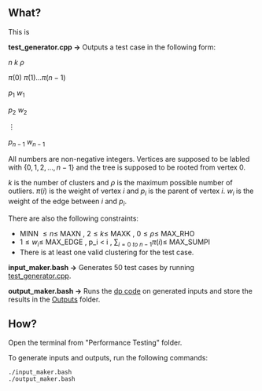 ## What?
This is

**test_generator.cpp $\to$** Outputs a test case in the following form:

$n\ k\ \rho$

$\pi(0)\ \pi(1) \dots \pi(n - 1)$

$p_1\ w_1$

$p_2\ w_2$

$\vdots$

$p_{n-1}\ w_{n-1}$

All numbers are non-negative integers. Vertices are supposed to be labled with 
$\{0, 1, 2, \dots, n - 1\}$
and the tree is supposed to be rooted from vertex $0$. 

$k$ is the number of clusters and 
$\rho$
is the maximum possible number of outliers. 
$\pi(i)$
is the weight of vertex $i$ and $p_i$ is the parent of vertex $i$. 
$w_i$ is the weight of the edge between $i$ and $p_i$.

There are also the following constraints:

- MINN $\leq n \leq$ MAXN   ,   $2 \leq k \leq$ MAXK   ,   $0 \leq \rho \leq$ MAX_RHO
- $1 \leq w_i \leq$ MAX_EDGE   ,   p_i < i   ,   $\sum_{i = 0\ to\ n-1} \pi(i) \leq$ MAX_SUMPI
- There is at least one valid clustering for the test case.

**input_maker.bash $\to$** Generates 50 test cases by running [test_generator.cpp](/test_generator.cpp).

**output_maker.bash $\to$** Runs the [dp code](../DP%20Algorithm/main.cpp) on generated inputs and store the results in the [Outputs](/Outputs) folder.


## How?
Open the terminal from "Performance Testing" folder.

To generate inputs and outputs, run the following commands:
```
./input_maker.bash
./output_maker.bash
```
